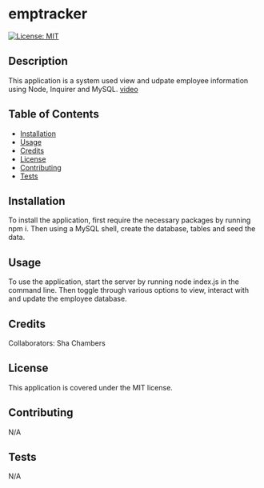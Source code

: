 # emptracker

[![License: MIT](https://img.shields.io/badge/License-MIT-yellow.svg)](https://opensource.org/licenses/MIT)

## Description

This application is a system used view and udpate employee information using Node, Inquirer and MySQL. [video](https://drive.google.com/file/d/1o6JRaSK95NKJTWJaTTAQkxZRsLb8nlKF/view)

## Table of Contents

- [Installation](#installation)
- [Usage](#usage)
- [Credits](#credits)
- [License](#license)
- [Contributing](#contributing)
- [Tests](#tests)

## Installation

To install the application, first require the necessary packages by running npm i. Then using a MySQL shell, create the database, tables and seed the data.

## Usage

To use the application, start the server by running node index.js in the command line. Then toggle through various options to view, interact with and update the employee database.

## Credits

Collaborators: Sha Chambers

## License

This application is covered under the MIT license.

## Contributing

N/A

## Tests

N/A
